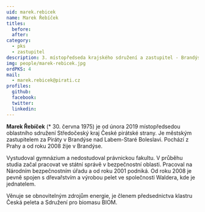 ```yaml
---
uid: marek.rebicek
name: Marek Řebíček
titles:
  before:
  after:
category:
  - pks
  - zastupitel
description: 3. místopředseda krajského sdružení a zastupitel - Brandýs n.L. - St. Boleslav
img: people/marek-rebicek.jpg
ordPKS: 4
mail:
  - marek.rebicek@pirati.cz
profiles:
  github:
  facebook:
  twitter:
  linkedin:
---
```


**Marek Řebíček** (* 30. června 1975) je od února 2019 místopředsedou oblastního sdružení Středočeský kraj České pirátské strany. Je městským zastupitelem za Piráty v Brandýse nad Labem-Staré Boleslavi. Pochází z Prahy a od roku 2008 žije v Brandýse.

Vystudoval gymnázium a nedostudoval právnickou fakultu. V průběhu studia začal pracovat ve státní správě v bezpečnostní oblasti. Pracoval na Národním bezpečnostním úřadu a od roku 2001 podniká. Od roku 2008 je pevně spojen s dřevařstvím a výrobou pelet ve společnosti Waldera, kde je jednatelem.

Věnuje se obnovitelným zdrojům energie, je členem předsednictva klastru Česká peleta a Sdružení pro biomasu BIOM.

